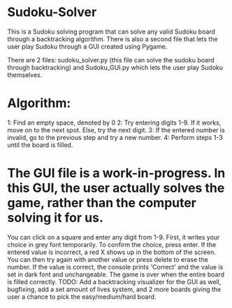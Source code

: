 # Sudoku-Solver
This is a Sudoku solving program that can solve any valid Sudoku board through a backtracking algorithm. There is also a second file that lets the user play Sudoku through a GUI created using Pygame.

There are 2 files: sudoku_solver.py (this file can solve the sudoku board through backtracking) and Sudoku_GUI.py which lets the user play Sudoku themselves.

# Algorithm:
 1: Find an empty space, denoted by 0
 2: Try entering digits 1-9. If it works, move on to the next spot. Else, try the next digit.
 3: If the entered number is invalid, go to the previous step and try a new number.
 4: Perform steps 1-3 until the board is filled.

# The GUI file is a work-in-progress. In this GUI, the user actually solves the game, rather than the computer solving it for us.
 You can click on a square and enter any digit from 1-9. First, it writes your choice in grey font temporarily. To confirm the choice, press enter.
 If the entered value is incorrect, a red X shows up in the bottom of the screen. You can then try again with another value or press delete to erase the number.
 If the value is correct, the console prints 'Correct' and the value is set in dark font and unchangeable. The game is over when the entire board is filled correctly.
TODO: Add a backtracking visualizer for the GUI as well, bugfixing, add a set amount of lives system, and 2 more boards giving the user a chance to pick the easy/medium/hard board.
